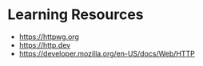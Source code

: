 # Learning Resources

- https://httpwg.org
- https://http.dev
- https://developer.mozilla.org/en-US/docs/Web/HTTP
